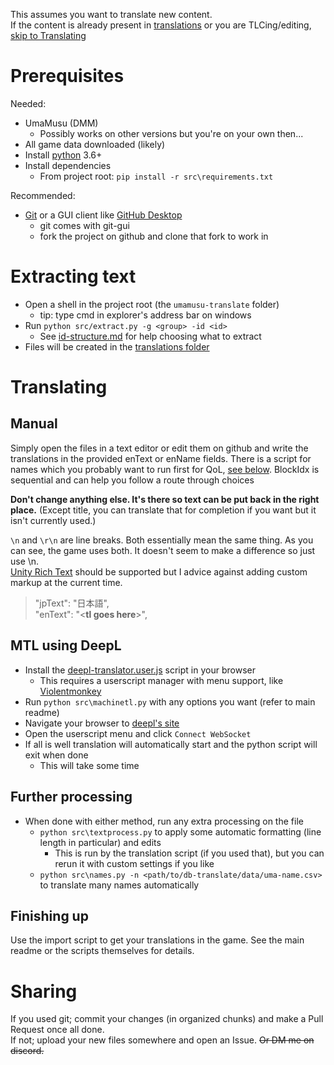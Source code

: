 This assumes you want to translate new content.  
If the content is already present in [translations](translations/) or you are TLCing/editing, [skip to Translating](#Translating)

# Prerequisites

Needed:
- UmaMusu (DMM)
    - Possibly works on other versions but you're on your own then...
- All game data downloaded (likely)
- Install [python](https://www.python.org/downloads/) 3.6+
- Install dependencies
    - From project root: `pip install -r src\requirements.txt`

Recommended:    
- [Git](https://git-scm.com/downloads) or a GUI client like [GitHub Desktop](https://desktop.github.com/)
    - git comes with git-gui
    - fork the project on github and clone that fork to work in

# Extracting text

- Open a shell in the project root (the `umamusu-translate` folder)
    - tip: type cmd in explorer's address bar on windows
- Run `python src/extract.py -g <group> -id <id>`
    - See [id-structure.md](id-structure.md) for help choosing what to extract
- Files will be created in the [translations folder](translations/)

# Translating
## Manual
Simply open the files in a text editor or edit them on github and write the translations in the provided enText or enName fields. There is a script for names which you probably want to run first for QoL, [see below](#further-processing). BlockIdx is sequential and can help you follow a route through choices

**Don't change anything else. It's there so text can be put back in the right place.**  (Except title, you can translate that for completion if you want but it isn't currently used.)

`\n` and `\r\n` are line breaks. Both essentially mean the same thing.
As you can see, the game uses both. It doesn't seem to make a difference so just use \n.  
[Unity Rich Text](https://docs.unity3d.com/Packages/com.unity.ugui@1.0/manual/StyledText.html) should be supported but I advice against adding custom markup at the current time.

> "jpText": "日本語",  
> "enText": "\<**tl goes here**\>",

## MTL using DeepL

- Install the [deepl-translator.user.js](https://cdn.jsdelivr.net/gh/noccu/umamusu-translate@master/src/deepl-translator.user.js) script in your browser
    - This requires a userscript manager with menu support, like [Violentmonkey](https://violentmonkey.github.io/)
- Run `python src\machinetl.py` with any options you want (refer to main readme)
- Navigate your browser to [deepl's site](https://www.deepl.com/en/translator)
- Open the userscript menu and click `Connect WebSocket`
- If all is well translation will automatically start and the python script will exit when done
    - This will take some time

## Further processing    
- When done with either method, run any extra processing on the file
    - `python src\textprocess.py` to apply some automatic formatting (line length in particular) and edits
        - This is run by the translation script (if you used that), but you can rerun it with custom settings if you like
    - `python src\names.py -n <path/to/db-translate/data/uma-name.csv>` to translate many names automatically

## Finishing up

Use the import script to get your translations in the game. See the main readme or the scripts themselves for details.

# Sharing

If you used git; commit your changes (in organized chunks) and make a Pull Request once all done.  
If not; upload your new files somewhere and open an Issue. ~~Or DM me on discord.~~
